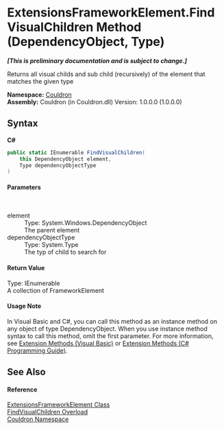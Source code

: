 # ExtensionsFrameworkElement.FindVisualChildren Method (DependencyObject, Type)
 _**\[This is preliminary documentation and is subject to change.\]**_

Returns all visual childs and sub child (recursively) of the element that matches the given type

**Namespace:**&nbsp;<a href="N_Couldron">Couldron</a><br />**Assembly:**&nbsp;Couldron (in Couldron.dll) Version: 1.0.0.0 (1.0.0.0)

## Syntax

**C#**<br />
``` C#
public static IEnumerable FindVisualChildren(
	this DependencyObject element,
	Type dependencyObjectType
)
```


#### Parameters
&nbsp;<dl><dt>element</dt><dd>Type: System.Windows.DependencyObject<br />The parent element</dd><dt>dependencyObjectType</dt><dd>Type: System.Type<br />The typ of child to search for</dd></dl>

#### Return Value
Type: IEnumerable<br />A collection of FrameworkElement

#### Usage Note
In Visual Basic and C#, you can call this method as an instance method on any object of type DependencyObject. When you use instance method syntax to call this method, omit the first parameter. For more information, see <a href="http://msdn.microsoft.com/en-us/library/bb384936.aspx">Extension Methods (Visual Basic)</a> or <a href="http://msdn.microsoft.com/en-us/library/bb383977.aspx">Extension Methods (C# Programming Guide)</a>.

## See Also


#### Reference
<a href="T_Couldron_ExtensionsFrameworkElement">ExtensionsFrameworkElement Class</a><br /><a href="Overload_Couldron_ExtensionsFrameworkElement_FindVisualChildren">FindVisualChildren Overload</a><br /><a href="N_Couldron">Couldron Namespace</a><br />